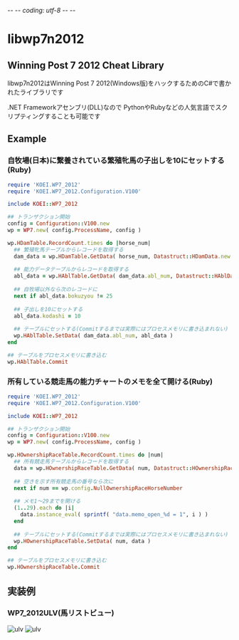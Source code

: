 -- -*- coding: utf-8 -*- --

libwp7n2012
===========

Winning Post 7 2012 Cheat Library
-----------

 libwp7n2012はWinning Post 7 2012(Windows版)をハックするためのC#で書かれたライブラリです

.NET Frameworkアセンブリ(DLL)なので
PythonやRubyなどの人気言語でスクリプティングすることも可能です

[IronPython]: http://ironpython.codeplex.com/ "IronPython"
[IronRuby]: http://ironruby.net/ "IronRuby.net"


Example
-----------

### 自牧場(日本)に繋養されている繁殖牝馬の子出しを10にセットする(Ruby)

```ruby
require 'KOEI.WP7_2012'
require 'KOEI.WP7_2012.Configuration.V100'

include KOEI::WP7_2012

## トランザクション開始
config = Configuration::V100.new
wp = WP7.new( config.ProcessName, config )

wp.HDamTable.RecordCount.times do |horse_num|
  ## 繁殖牝馬テーブルからレコードを取得する
  dam_data = wp.HDamTable.GetData( horse_num, Datastruct::HDamData.new )
  
  ## 能力データテーブルからレコードを取得する
  abl_data = wp.HAblTable.GetData( dam_data.abl_num, Datastruct::HAblData.new )
  
  ## 自牧場以外なら次のレコードに
  next if abl_data.bokuzyou != 25
  
  ## 子出しを10にセットする
  abl_data.kodashi = 10
  
  ## テーブルにセットする(Commitするまでは実際にはプロセスメモリに書き込まれない)
  wp.HAblTable.SetData( dam_data.abl_num, abl_data )
end

## テーブルをプロセスメモリに書き込む
wp.HAblTable.Commit
```

### 所有している競走馬の能力チャートのメモを全て開ける(Ruby)

```ruby
require 'KOEI.WP7_2012'
require 'KOEI.WP7_2012.Configuration.V100'

include KOEI::WP7_2012

## トランザクション開始
config = Configuration::V100.new
wp = WP7.new( config.ProcessName, config )

wp.HOwnershipRaceTable.RecordCount.times do |num|
  ## 所有競走馬テーブルからレコードを取得する
  data = wp.HOwnershipRaceTable.GetData( num, Datastruct::HOwnershipRaceData.new )
  
  ## 空きを示す所有競走馬の番号なら次に
  next if num == wp.config.NullOwnershipRaceHorseNumber
  
  ## メモ1～29までを開ける
  (1..29).each do |i|
    data.instance_eval( sprintf( "data.memo_open_%d = 1", i ) )
  end
  
  ## テーブルにセットする(Commitするまでは実際にはプロセスメモリに書き込まれない)
  wp.HOwnershipRaceTable.SetData( num, data )
end

## テーブルをプロセスメモリに書き込む
wp.HOwnershipRaceTable.Commit
```


実装例
-----------

### WP7_2012ULV(馬リストビュー)

![ulv](http://img696.imageshack.us/img696/3156/clip1c.png)
![ulv](http://img7.imageshack.us/img7/9321/clip2w.png)
